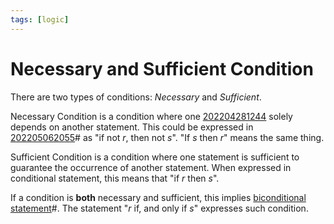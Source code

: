 ```yaml
---
tags: [logic]
---
```


# Necessary and Sufficient Condition

There are two types of conditions: *Necessary* and *Sufficient*.

Necessary Condition is a condition where one [202204281244](202204281244.md) solely depends on
another statement. This could be expressed in [202205062055](202205062055.md)# as "if not $r$,
then not $s$". "If $s$ then $r$" means the same thing.

Sufficient Condition is a condition where one statement is sufficient to
guarantee the occurrence of another statement. When expressed in conditional
statement, this means that "if $r$ then $s$".

If a condition is **both** necessary and sufficient, this implies
[biconditional statement](202205062055.md)#. The statement "$r$ if, and only if
$s$" expresses such condition.
